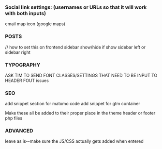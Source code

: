### Social link settings: (usernames or URLs so that it will work with both inputs)
email
map icon (google maps)

### POSTS
// how to set this on frontend
sidebar show/hide if show sidebar left or sidebar right

### TYPOGRAPHY
ASK TIM TO SEND FONT CLASSES/SETTINGS THAT NEED TO BE INPUT TO HEADER
FOUT issues

### SEO
add snippet section for matomo code
add snippet for gtm container

Make these all be added to their proper place in the theme header or footer php files

### ADVANCED
leave as is--make sure the JS/CSS actually gets added when entered